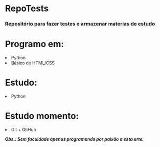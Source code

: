 # RepoTests
### Repositório para fazer testes e armazenar materias de estudo

# Programo em:
<li>Python</li>
<li>Básico de HTML/CSS</li>

# Estudo:
<li>Python</li>

# Estudo momento:
<li>Git + GitHub</li>

***Obs.: Sem faculdade apenas programando por paixão a esta arte.***
